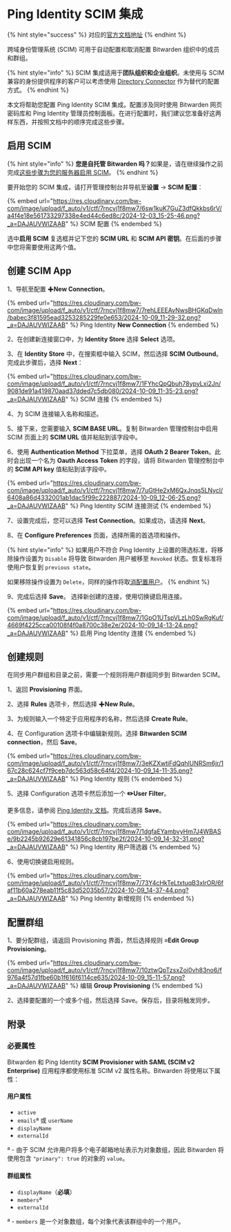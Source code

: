 # Ping Identity SCIM 集成

{% hint style="success" %}
对应的[官方文档地址](https://bitwarden.com/help/ping-identity-scim-integration/)
{% endhint %}

跨域身份管理系统 (SCIM) 可用于自动配置和取消配置 Bitwarden 组织中的成员和群组。

{% hint style="info" %}
SCIM 集成适用于**团队组织和企业组织**。未使用与 SCIM 兼容的身份提供程序的客户可以考虑使用 [Directory Connector](../../../directory-connector/directory-connector-cli.md) 作为替代的配置方式。
{% endhint %}

本文将帮助您配置 Ping Identity SCIM 集成。配置涉及同时使用 Bitwarden 网页密码库和 Ping Identity 管理员控制面板。在进行配置时，我们建议您准备好这两样东西，并按照文档中的顺序完成这些步骤。

## 启用 SCIM <a href="#enable-scim" id="enable-scim"></a>

{% hint style="info" %}
**您是自托管 Bitwarden 吗？**&#x5982;果是，请在继续操作之前完成[这些步骤为您的服务器启用 SCIM](../../../self-hosting/deploy-and-configure/optional-features/self-hosting-scim.md)。
{% endhint %}

要开始您的 SCIM 集成，请打开管理控制台并导航至**设置** → **SCIM 配置**：

{% embed url="https://res.cloudinary.com/bw-com/image/upload/f_auto/v1/ctf/7rncvj1f8mw7/6sw1kuK7GuZ3dfQkkbs6rV/a4f4e18e561733297338e4ed44c6ed8c/2024-12-03_15-25-46.png?_a=DAJAUVWIZAAB" %}
SCIM 配置
{% endembed %}

选中**启用 SCIM** 复选框并记下您的 **SCIM URL** 和 **SCIM API 密钥**。在后面的步骤中您将需要使用这两个值。

## 创建 SCIM App <a href="#create-a-scim-app" id="create-a-scim-app"></a>

1、导航至配置 ✚**New Connection**。

{% embed url="https://res.cloudinary.com/bw-com/image/upload/f_auto/v1/ctf/7rncvj1f8mw7/7rehLEEEAvNwsBHGKqDwln/babec3f81595ead3253285229fe0e653/2024-10-09_11-29-32.png?_a=DAJAUVWIZAAB" %}
Ping Identity **New Connection**
{% endembed %}

2、在创建新连接窗口中，为 **Identity Store** 选择 **Select** 选项。

3、在 **Identity Store** 中，在搜索框中输入 SCIM，然后选择 **SCIM Outbound**。完成此步骤后，选择 **Next**：

{% embed url="https://res.cloudinary.com/bw-com/image/upload/f_auto/v1/ctf/7rncvj1f8mw7/1FYhcQpQbuh78ypyLxi2Jn/9081de91a419870aad37dded7c5db080/2024-10-09_11-35-23.png?_a=DAJAUVWIZAAB" %}
SCIM 连接
{% endembed %}

4、为 SCIM 连接输入名称和描述。

5、接下来，您需要输入 **SCIM BASE URL**。复制 Bitwarden 管理控制台中启用 SCIM 页面上的  **SCIM URL** 值并粘贴到该字段中。

6、使用 **Authentication Method** 下拉菜单，选择 **OAuth 2 Bearer Token**。此时会出现一个名为 **Oauth Access Token** 的字段，请将 Bitwarden 管理控制台中的 **SCIM API key** 值粘贴到该字段中。&#x20;

{% embed url="https://res.cloudinary.com/bw-com/image/upload/f_auto/v1/ctf/7rncvj1f8mw7/7uGtHe2xM6QxJnqs5LNycl/6408a86d4332001ab1dac5f99c222887/2024-10-09_12-06-25.png?_a=DAJAUVWIZAAB" %}
Ping Identity SCIM 连接测试
{% endembed %}

7、设置完成后，您可以选择 **Test Connection**。如果成功，请选择 **Next**。

8、在 **Configure Preferences** 页面，选择所需的首选项和操作。

{% hint style="info" %}
如果用户不符合 Ping Identity 上设置的筛选标准，将移除操作设置为 `Disable` 将导致 Bitwarden 用户被移至 `Revoked` 状态。恢复标准将使用户恢复到 `previous state`。

如果移除操作设置为 `Delete`，同样的操作将取[消配置用户](../../../organizations/user-management.md#offboard-users)。
{% endhint %}

9、完成后选择 **Save**。 选择新创建的连接，使用切换键启用连接。

{% embed url="https://res.cloudinary.com/bw-com/image/upload/f_auto/v1/ctf/7rncvj1f8mw7/1GpO1UTspVLzLh0SwRgKuf/4669f4225cca00108f4f0a8700c38e2e/2024-10-09_14-13-24.png?_a=DAJAUVWIZAAB" %}
启用 Ping Identity 连接
{% endembed %}

## 创建规则 <a href="#create-a-rule" id="create-a-rule"></a>

在同步用户群组和目录之前，需要一个规则将用户群组同步到 Bitwarden SCIM。

1、返回 **Provisioning** 界面。

2、选择 **Rules** 选项卡，然后选择 ✚**New Rule**。

3、为规则输入一个特定于应用程序的名称，然后选择 **Create Rule**。

4、在 Configuration 选项卡中编辑新规则。选择 **Bitwarden SCIM connection**，然后 **Save**。

{% embed url="https://res.cloudinary.com/bw-com/image/upload/f_auto/v1/ctf/7rncvj1f8mw7/3eKZXwtiFdQqhlUNRSm6jr/167c28c624cf7f9ceb7dc563d58c64f4/2024-10-09_14-11-35.png?_a=DAJAUVWIZAAB" %}
Ping Identity 规则
{% endembed %}

5、选择 Configuration 选项卡然后添加一个 **✏️User Filter**。

更多信息，请参阅 [Ping Identity 文档](https://docs.pingidentity.com/pingone/integrations/p1_add_provisioning_filter.html)。完成后选择 **Save**。

{% embed url="https://res.cloudinary.com/bw-com/image/upload/f_auto/v1/ctf/7rncvj1f8mw7/1dgfaEYambvyHm7J4WBASe/9b2245b92629e61341856c8cb197be2f/2024-10-09_14-32-31.png?_a=DAJAUVWIZAAB" %}
Ping Identity 用户筛选器
{% endembed %}

6、使用切换键启用规则。

{% embed url="https://res.cloudinary.com/bw-com/image/upload/f_auto/v1/ctf/7rncvj1f8mw7/73Y4cHkTeLtxtuqB3xIrOR/6faf11b60a278eab11f5c83d52035b57/2024-10-09_14-37-44.png?_a=DAJAUVWIZAAB" %}
Ping Identity 新增规则
{% endembed %}

## 配置群组 <a href="#provision-groups" id="provision-groups"></a>

1、要分配群组，请返回 Provisioning 界面，然后选择规则 **≡Edit Group Provisioning**。

{% embed url="https://res.cloudinary.com/bw-com/image/upload/f_auto/v1/ctf/7rncvj1f8mw7/10ztwQpTzsxZoi0vh83no6/f976a4f57d1fbe60b1f616f6114ce635/2024-10-09_15-11-57.png?_a=DAJAUVWIZAAB" %}
编辑 **Group Provisioning**
{% endembed %}

2、选择要配置的一个或多个组，然后选择 Save。保存后，目录将触发同步。

## 附录 <a href="#appendix" id="appendix"></a>

### 必要属性 <a href="#required-attributes" id="required-attributes"></a>

Bitwarden 和 Ping Identity **SCIM Provisioner with SAML (SCIM v2 Enterprise)** 应用程序都使用标准 SCIM v2 属性名称。Bitwarden 将使用以下属性：

#### 用户属性 <a href="#user-attributes" id="user-attributes"></a>

* `active`
* `emails`ª 或 `userName`
* `displayName`
* `externalId`

ª - 由于 SCIM 允许用户将多个电子邮箱地址表示为对象数组，因此 Bitwarden 将使用包含 `"primary": true` 的对象的 `value`。

#### 群组属性 <a href="#group-attributes" id="group-attributes"></a>

* `displayName`（**必填**）
* `members`ª
* `externalId`

ª - `members` 是一个对象数组，每个对象代表该群组中的一个用户。
